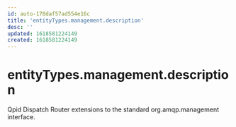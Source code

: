 ```yaml
---
id: auto-178daf57ad554e16c
title: 'entityTypes.management.description'
desc: ''
updated: 1618581224149
created: 1618581224149
---
```

# entityTypes.management.description

Qpid Dispatch Router extensions to the standard org.amqp.management interface.